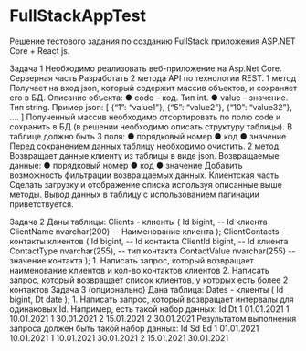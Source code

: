 # FullStackAppTest

Решение тестового задания по созданию FullStack приложения ASP.NET Core + React js.

Задача 1
Необходимо реализовать веб-приложение на Asp.Net Core.
Серверная часть
Разработать 2 метода API по технологии REST.
1 метод
Получает на вход json, который содержит массив объектов, и сохраняет его в БД.
Описание объекта:
●  	code – код. Тип int.
●  	value – значение. Тип string.
Пример json:
[
        	{“1”: “value1”},
        	{“5”: “value2”},
			{“10”: “value32”},
….
]
Полученный массив необходимо отсортировать по полю code и сохранить в БД (в решении необходимо описать структуру таблицы).
В таблице должно быть 3 поля:
●  	порядковый номер
●  	код
●  	значение
Перед сохранением данных таблицу необходимо очистить.
2 метод
Возвращает данные клиенту из таблицы в виде json.
Возвращаемые данные:
●  	порядковый номер
●  	код
●  	значение
Добавить возможность фильтрации возвращаемых данных.
Клиентская часть
Сделать загрузку и отображение списка используя описанные выше методы. Вывод данных в таблицу с использованием пагинации приветствуется.

Задача 2
Даны таблицы:
Clients - клиенты
(
        	Id bigint, -- Id клиента
        	ClientName nvarchar(200) -- Наименование клиента
);
ClientContacts - контакты клиентов
(
        	Id bigint, -- Id контакта
        	ClientId bigint, -- Id клиента
        	ContactType nvarchar(255), -- тип контакта
        	ContactValue nvarchar(255) --  значение контакта
);
    1. Написать запрос, который возвращает наименование клиентов и кол-во контактов клиентов
    2. Написать запрос, который возвращает список клиентов, у которых есть более 2 контактов
Задача 3 (опционально)
Дана таблица:
Dates - клиенты
(
        	Id bigint,
        	Dt date
);
    1. Написать запрос, который возвращает интервалы для одинаковых Id. Например, есть такой набор данных:
Id
Dt
1
01.01.2021
1
10.01.2021
1
30.01.2021
2
15.01.2021
2
30.01.2021
Результатом выполнения запроса должен быть такой набор данных:
Id
Sd
Ed
1
01.01.2021
10.01.2021
1
10.01.2021
30.01.2021
2
15.01.2021
30.01.2021
